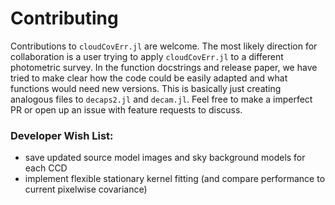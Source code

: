 # Contributing

Contributions to `cloudCovErr.jl` are welcome. The most likely direction for collaboration is a user trying to apply `cloudCovErr.jl` to a different photometric survey. In the function docstrings and release paper, we have tried to make clear how the code could be easily adapted and what functions would need new versions. This is basically just creating analogous files to `decaps2.jl` and `decam.jl`. Feel free to make a imperfect PR or open up an issue with feature requests to discuss.

### Developer Wish List:
- save updated source model images and sky background models for each CCD
- implement flexible stationary kernel fitting (and compare performance to current pixelwise covariance)
